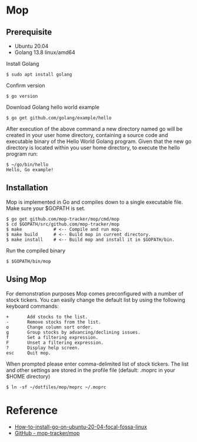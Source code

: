 # Mop

## Prerequisite
* Ubuntu 20.04
* Golang 13.8 linux/amd64

Install Golang
```
$ sudo apt install golang
```

Confirm version
```
$ go version
```

Download Golang hello world example
```
$ go get github.com/golang/example/hello
```

After execution of the above command a new directory named go will be created in your user home directory,
containing a source code and executable binary of the Hello World Golang program.
Given that the new go directory is located within you user home directory, to execute the hello program run:
```
$ ~/go/bin/hello
Hello, Go example!
```

## Installation
Mop is implemented in Go and compiles down to a single executable file.
Make sure your $GOPATH is set.
```
$ go get github.com/mop-tracker/mop/cmd/mop
$ cd $GOPATH/src/github.com/mop-tracker/mop
$ make            # <-- Compile and run mop.
$ make build      # <-- Build mop in current directory.
$ make install    # <-- Build mop and install it in $GOPATH/bin.
```

Run the compiled binary
```
$ $GOPATH/bin/mop
```

## Using Mop
For demonstration purposes Mop comes preconfigured with a number of stock tickers.
You can easily change the default list by using the following keyboard commands:
```
+       Add stocks to the list.
-       Remove stocks from the list.
o       Change column sort order.
g       Group stocks by advancing/declining issues.
f       Set a filtering expression.
F       Unset a filtering expression.
?       Display help screen.
esc     Quit mop.
```

When prompted please enter comma-delimited list of stock tickers.
The list and other settings are stored in the profile file (default: .moprc in your $HOME directory)
```
$ ln -sf ~/dotfiles/mop/moprc ~/.moprc
```

# Reference
* [How-to-install-go-on-ubuntu-20-04-focal-fossa-linux](https://linuxconfig.org/how-to-install-go-on-ubuntu-20-04-focal-fossa-linux)
* [GitHub - mop-tracker/mop](https://github.com/mop-tracker/mop)
